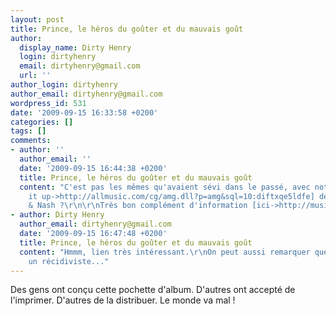 ```yaml
---
layout: post
title: Prince, le héros du goûter et du mauvais goût
author:
  display_name: Dirty Henry
  login: dirtyhenry
  email: dirtyhenry@gmail.com
  url: ''
author_login: dirtyhenry
author_email: dirtyhenry@gmail.com
wordpress_id: 531
date: '2009-09-15 16:33:58 +0200'
categories: []
tags: []
comments:
- author: ''
  author_email: ''
  date: '2009-09-15 16:44:38 +0200'
  title: Prince, le héros du goûter et du mauvais goût
  content: "C'est pas les mêmes qu'avaient sévi dans le passé, avec notamment [Live
    it up->http://allmusic.com/cg/amg.dll?p=amg&sql=10:diftxqe5ldfe] de Crosby, Stills
    & Nash ?\r\n\r\nTrès bon complément d'information [ici->http://musique.photos.fluctuat.net/Les-100-pochettes-les-plus-moches-alb83-1.html]."
- author: Dirty Henry
  author_email: dirtyhenry@gmail.com
  date: '2009-09-15 16:47:48 +0200'
  title: Prince, le héros du goûter et du mauvais goût
  content: "Hmmm, lien très intéressant.\r\nOn peut aussi remarquer que Prince est
    un récidiviste..."
---
```

Des gens ont conçu cette pochette d'album. D'autres ont accepté de l'imprimer. D'autres de la distribuer. Le monde va mal !
